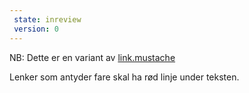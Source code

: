 ```yaml
---
 state: inreview
 version: 0
---
```


NB: Dette er en variant av  [link.mustache](../../patterns/00-atomer-02-lenker-og-knapper-00-link/00-atomer-02-lenker-og-knapper-00-link.html)

Lenker som antyder fare skal ha rød linje under teksten.
